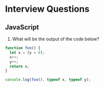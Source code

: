 # Interview Questions

## JavaScript

1. What will be the output of the code below?

```js
function foo() {
  let x = (y = 0);
  x++;
  y++;
  return x;
}

console.log(foo(), typeof x, typeof y);
```
